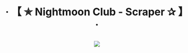 <h1 align="center">‧ 【 ✯ Nightmoon Club - Scraper ✰ 】 ‧
</p>
<p>
        <img src= "https://telegra.ph/file/89fa6a3c8e9cedda6f5ca.jpg">
    </p>